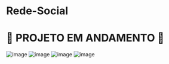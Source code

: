 # Rede-Social

# 🚧 PROJETO EM ANDAMENTO 🚧


![image](https://user-images.githubusercontent.com/60453269/213945030-9bfc4bbb-9871-4d7b-bb79-d71a7aca5730.png)
![image](https://user-images.githubusercontent.com/60453269/213945286-3c3263d0-e4bb-4599-a217-bc421eef311f.png)
![image](https://user-images.githubusercontent.com/60453269/213945209-7c25c0ea-e448-45cc-83d3-efc50fe81b24.png)
![image](https://user-images.githubusercontent.com/60453269/213945216-c29d826e-1f04-48a9-a242-069d1edd19c5.png)
